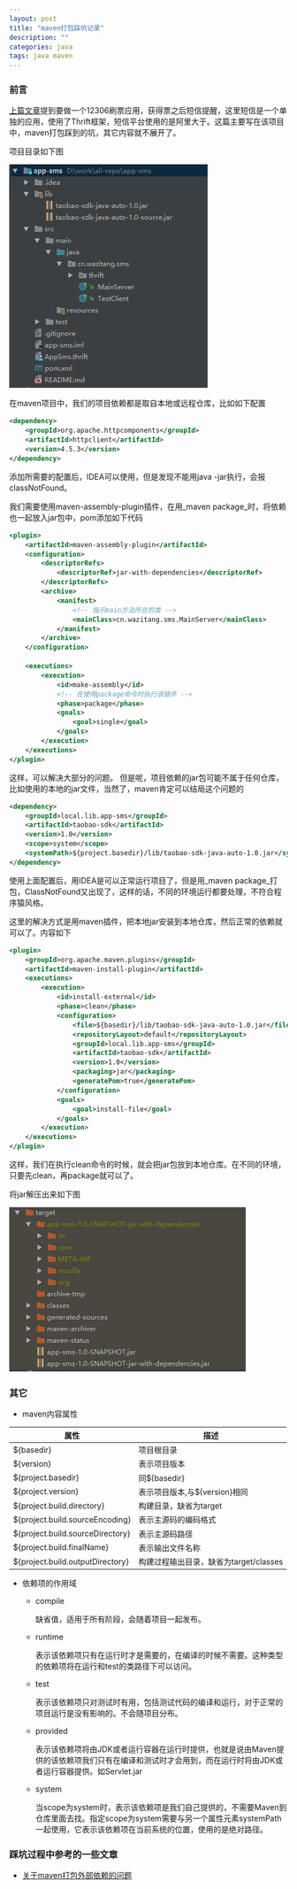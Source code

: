 ```yaml
---
layout: post
title: "maven打包踩坑记录"
description: ""
categories: java
tags: java maven
---
```


### 前言

[上篇文章](/java/spring/https/2017/09/15/12306-java-https.html 'java导入cer证书')提到要做一个12306刷票应用，获得票之后短信提醒，这里短信是一个单独的应用，使用了Thrift框架，短信平台使用的是阿里大于。这篇主要写在该项目中，maven打包踩到的坑，其它内容就不展开了。

项目目录如下图

![project](/images/2017/maven-package/project-files.png)

在maven项目中，我们的项目依赖都是取自本地或远程仓库，比如如下配置

```xml
<dependency>
    <groupId>org.apache.httpcomponents</groupId>
    <artifactId>httpclient</artifactId>
    <version>4.5.3</version>
</dependency>
```

添加所需要的配置后，IDEA可以使用，但是发现不能用java -jar执行，会报classNotFound。

我们需要使用maven-assembly-plugin插件，在用_maven package_时，将依赖也一起放入jar包中，pom添加如下代码

```xml
<plugin>
    <artifactId>maven-assembly-plugin</artifactId>
    <configuration>
        <descriptorRefs>
            <descriptorRef>jar-with-dependencies</descriptorRef>
        </descriptorRefs>
        <archive>
            <manifest>
                <!-- 指示main方法所在的类 -->
                <mainClass>cn.wazitang.sms.MainServer</mainClass>
            </manifest>
        </archive>
    </configuration>

    <executions>
        <execution>
            <id>make-assembly</id>
            <!-- 在使用package命令时执行该插件 -->
            <phase>package</phase>
            <goals>
                <goal>single</goal>
            </goals>
        </execution>
    </executions>
</plugin>
```

这样，可以解决大部分的问题。
但是呢，项目依赖的jar包可能不属于任何仓库，比如使用的本地的jar文件，当然了，maven肯定可以结局这个问题的

```xml
<dependency>
    <groupId>local.lib.app-sms</groupId>
    <artifactId>taobao-sdk</artifactId>
    <version>1.0</version>
    <scope>system</scope>
    <systemPath>${project.basedir}/lib/taobao-sdk-java-auto-1.0.jar</systemPath>
</dependency>
```

使用上面配置后，用IDEA是可以正常运行项目了，但是用_maven package_打包，ClassNotFound又出现了，这样的话，不同的环境运行都要处理，不符合程序猿风格。

这里的解决方式是用maven插件，把本地jar安装到本地仓库，然后正常的依赖就可以了。内容如下

```xml
<plugin>
    <groupId>org.apache.maven.plugins</groupId>
    <artifactId>maven-install-plugin</artifactId>
    <executions>
        <execution>
            <id>install-external</id>
            <phase>clean</phase>
            <configuration>
                <file>${basedir}/lib/taobao-sdk-java-auto-1.0.jar</file>
                <repositoryLayout>default</repositoryLayout>
                <groupId>local.lib.app-sms</groupId>
                <artifactId>taobao-sdk</artifactId>
                <version>1.0</version>
                <packaging>jar</packaging>
                <generatePom>true</generatePom>
            </configuration>
            <goals>
                <goal>install-file</goal>
            </goals>
        </execution>
    </executions>
</plugin>
```

这样，我们在执行clean命令的时候，就会把jar包放到本地仓库。在不同的环境，只要先clean，再package就可以了。

将jar解压出来如下图

![target](/images/2017/maven-package/target-files.png)

### 其它

- maven内容属性

|属性                                 |描述                                 |
|-------------------------------------|------------------------------------|
|${basedir}                           |项目根目录                           | 
|${version}                           |表示项目版本                          |
|${project.basedir}                   |同${basedir}                         |
|${project.version}                   |表示项目版本,与${version}相同         |
|${project.build.directory}           |构建目录，缺省为target               |
|${project.build.sourceEncoding}      |表示主源码的编码格式                  |
|${project.build.sourceDirectory}     |表示主源码路径                        |
|${project.build.finalName}           |表示输出文件名称                      |
|${project.build.outputDirectory}     |构建过程输出目录，缺省为target/classes |

- 依赖项的作用域

    - compile

        缺省值，适用于所有阶段，会随着项目一起发布。

    - runtime

        表示该依赖项只有在运行时才是需要的，在编译的时候不需要。这种类型的依赖项将在运行和test的类路径下可以访问。

    - test

        表示该依赖项只对测试时有用，包括测试代码的编译和运行，对于正常的项目运行是没有影响的。不会随项目分布。

    - provided

        表示该依赖项将由JDK或者运行容器在运行时提供，也就是说由Maven提供的该依赖项我们只有在编译和测试时才会用到，而在运行时将由JDK或者运行容器提供。如Servlet.jar

    - system

        当scope为system时，表示该依赖项是我们自己提供的，不需要Maven到仓库里面去找。指定scope为system需要与另一个属性元素systemPath一起使用，它表示该依赖项在当前系统的位置，使用的是绝对路径。

### 踩坑过程中参考的一些文章

- [关于maven打包外部依赖的问题](http://blog.csdn.net/demo_zj/article/details/47344505)